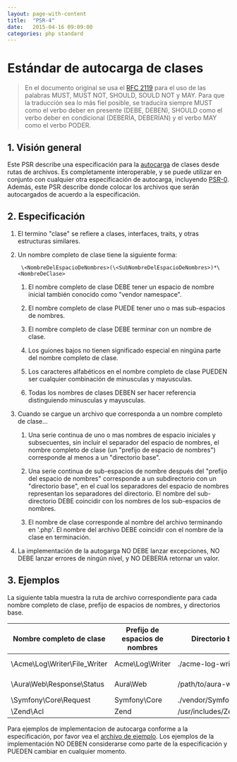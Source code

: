 ```yaml
---
layout: page-with-content
title:  "PSR-4"
date:   2015-04-16 09:09:00
categories: php standard
---
```


# Estándar de autocarga de clases

> En el documento original se usa el [RFC 2119][] para el uso de las palabras
MUST, MUST NOT, SHOULD, SOULD NOT y MAY. Para que la traducción sea lo más fiel
posible, se traducira siempre MUST como el verbo deber en presente (DEBE,
DEBEN), SHOULD como el verbo deber en condicional (DEBERÍA, DEBERÍAN) y el verbo
MAY como el verbo PODER.

[RFC 2119]: http://www.ietf.org/rfc/rfc2119.txt


## 1. Visión general

Este PSR describe una especificación para la [autocarga][] de clases desde rutas
de archivos. Es completamente interoperable, y se puede utilizar en conjunto con
cualquier otra especificación de autocarga, incluyendo [PSR-0][]. Además, este
PSR describe donde colocar los archivos que serán autocargados de acuerdo a la
especificación.

## 2. Especificación

1. El termino "clase" se refiere a clases, interfaces, traits, y otras
estructuras similares.

2. Un nombre completo de clase tiene la siguiente forma:

        \<NombreDelEspacioDeNombres>(\<SubNombreDelEspacioDeNombres>)*\<NombreDeClase>

    1. El nombre completo de clase DEBE tener un espacio de nombre inicial
       también conocido como "vendor namespace".

    2. El nombre completo de clase PUEDE tener uno o mas sub-espacios de nombres.

    3. El nombre completo de clase DEBE terminar con un nombre de clase.

    4. Los guiones bajos no tienen significado especial en ningúna parte del
       nombre completo de clase.

    5. Los caracteres alfabéticos en el nombre completo de clase PUEDEN ser
       cualquier combinación de minusculas y mayusculas.

    6. Todas los nombres de clases DEBEN ser hacer referencia distinguiendo
       minusculas y mayusculas.

3. Cuando se cargue un archivo que corresponda a un nombre completo de clase...

    1. Una serie continua de uno o mas nombres de espacio iniciales y
       subsecuentes, sin incluir el separador del espacio de nombres,
       el nombre completo de clase (un "prefijo de espacio de nombres")
       corresponde al menos a un "directorio base".

    2. Una serie continua de sub-espacios de nombre después del "prefijo del
       espacio de nombres" corresponde a un subdirectorio con un "directorio
       base", en el cual los separadores del espacio de nombres representan los
       separadores del directorio. El nombre del sub-directorio DEBE coincidir
       con los nombres de los sub-espacios de nombres.

    3. El nombre de clase corresponde al nombre del archivo terminando
       en '.php'. El nombre del archivo DEBE coincidir con el nombre de la clase
       en terminación.

4. La implementación de la autogarga NO DEBE lanzar excepciones, NO DEBE lanzar
   errores de ningún nivel, y NO DEBERIA retornar un valor.

## 3. Ejemplos

La siguiente tabla muestra la ruta de archivo correspondiente para cada nombre
completo de clase, prefijo de espacios de nombres, y directorios base.

| Nombre completo de clase      | Prefijo de espacios de nombres | Directorio base          | Ruta de archivo resultante
| ----------------------------- |--------------------------------|--------------------------|-------------------------------------------
| \Acme\Log\Writer\File_Writer  | Acme\Log\Writer                | ./acme-log-writer/lib/   | ./acme-log-writer/lib/File_Writer.php
| \Aura\Web\Response\Status     | Aura\Web                       | /path/to/aura-web/src/   | /path/to/aura-web/src/Response/Status.php
| \Symfony\Core\Request         | Symfony\Core                   | ./vendor/Symfony/Core/   | ./vendor/Symfony/Core/Request.php
| \Zend\Acl                     | Zend                           | /usr/includes/Zend/      | /usr/includes/Zend/Acl.php

Para ejemplos de implementacion de autocarga conforme a la especificación,
por favor vea el [archivo de ejemplo][]. Los ejemplos de la implementación NO
DEBEN considerarse como parte de la especificación y PUEDEN cambiar en cualquier
momento.

[autocarga]: http://php.net/autoload
[PSR-0]: https://github.com/php-fig/fig-standards/blob/master/accepted/PSR-0.md
[archivo de ejemplo]: https://github.com/php-fig/fig-standards/blob/master/accepted/PSR-4-autoloader-examples.md
